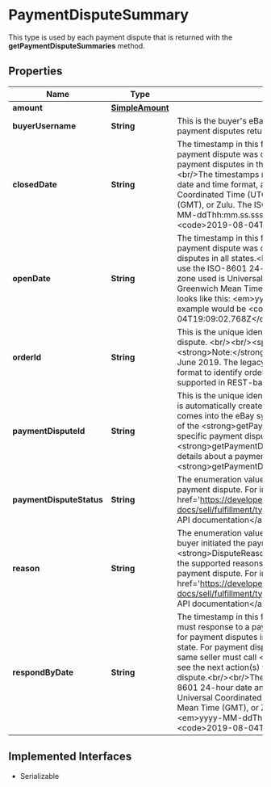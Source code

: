 

# PaymentDisputeSummary

This type is used by each payment dispute that is returned with the <strong>getPaymentDisputeSummaries</strong> method.
## Properties

Name | Type | Description | Notes
------------ | ------------- | ------------- | -------------
**amount** | [**SimpleAmount**](SimpleAmount.md) |  |  [optional]
**buyerUsername** | **String** | This is the buyer&#39;s eBay user ID. This field is returned for all payment disputes returned in the response. |  [optional]
**closedDate** | **String** | The timestamp in this field shows the date/time when the payment dispute was closed, so this field is only returned for payment disputes in the &lt;code&gt;CLOSED&lt;/code&gt; state.&lt;br/&gt;&lt;br/&gt;The timestamps returned here use the ISO-8601 24-hour date and time format, and the time zone used is Universal Coordinated Time (UTC), also known as Greenwich Mean Time (GMT), or Zulu. The ISO-8601 format looks like this: &lt;em&gt;yyyy-MM-ddThh:mm.ss.sssZ&lt;/em&gt;. An example would be &lt;code&gt;2019-08-04T19:09:02.768Z&lt;/code&gt;. |  [optional]
**openDate** | **String** | The timestamp in this field shows the date/time when the payment dispute was opened. This field is returned for payment disputes in all states.&lt;br/&gt;&lt;br/&gt;The timestamps returned here use the ISO-8601 24-hour date and time format, and the time zone used is Universal Coordinated Time (UTC), also known as Greenwich Mean Time (GMT), or Zulu. The ISO-8601 format looks like this: &lt;em&gt;yyyy-MM-ddThh:mm.ss.sssZ&lt;/em&gt;. An example would be &lt;code&gt;2019-08-04T19:09:02.768Z&lt;/code&gt;. |  [optional]
**orderId** | **String** | This is the unique identifier of the order involved in the payment dispute. &lt;br/&gt;&lt;br/&gt;&lt;span class&#x3D;\&quot;tablenote\&quot;&gt;&lt;strong&gt;Note:&lt;/strong&gt; eBay rolled out a new Order ID format in June 2019. The legacy APIs still support the old and new order ID format to identify orders, but only the new order ID format is supported in REST-based APIs. &lt;/span&gt; |  [optional]
**paymentDisputeId** | **String** | This is the unique identifier of the payment dispute. This identifier is automatically created by eBay once the payment dispute comes into the eBay system. This identifier is passed in at the end of the &lt;strong&gt;getPaymentDispute&lt;/strong&gt; call URI to retrieve a specific payment dispute. The &lt;strong&gt;getPaymentDispute&lt;/strong&gt; method returns more details about a payment dispute than the &lt;strong&gt;getPaymentDisputeSummaries&lt;/strong&gt; method. |  [optional]
**paymentDisputeStatus** | **String** | The enumeration value in this field gives the current status of the payment dispute. For implementation help, refer to &lt;a href&#x3D;&#39;https://developer.ebay.com/api-docs/sell/fulfillment/types/api:DisputeStateEnum&#39;&gt;eBay API documentation&lt;/a&gt; |  [optional]
**reason** | **String** | The enumeration value in this field gives the reason why the buyer initiated the payment dispute. See &lt;strong&gt;DisputeReasonEnum&lt;/strong&gt; type for a description of the supported reasons that buyers can give for initiating a payment dispute. For implementation help, refer to &lt;a href&#x3D;&#39;https://developer.ebay.com/api-docs/sell/fulfillment/types/api:DisputeReasonEnum&#39;&gt;eBay API documentation&lt;/a&gt; |  [optional]
**respondByDate** | **String** | The timestamp in this field shows the date/time when the seller must response to a payment dispute, so this field is only returned for payment disputes in the &lt;code&gt;ACTION_NEEDED&lt;/code&gt; state. For payment disputes that require action by the seller, that same seller must call &lt;strong&gt;getPaymentDispute&lt;/strong&gt; to see the next action(s) that they can take against the payment dispute.&lt;br/&gt;&lt;br/&gt;The timestamps returned here use the ISO-8601 24-hour date and time format, and the time zone used is Universal Coordinated Time (UTC), also known as Greenwich Mean Time (GMT), or Zulu. The ISO-8601 format looks like this: &lt;em&gt;yyyy-MM-ddThh:mm.ss.sssZ&lt;/em&gt;. An example would be &lt;code&gt;2019-08-04T19:09:02.768Z&lt;/code&gt;. |  [optional]


## Implemented Interfaces

* Serializable



